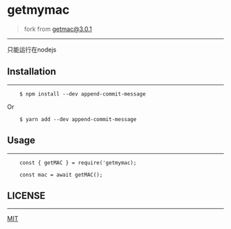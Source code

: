 # getmymac
> fork from [getmac@3.0.1](https://github.com/bevry/getmac/tree/v3.0.1)

-----
只能运行在nodejs

## Installation
----

        $ npm install --dev append-commit-message
Or

        $ yarn add --dev append-commit-message

## Usage
----

        const { getMAC } = require('getmymac);

        const mac = await getMAC();

## LICENSE
----
[MIT](./LICENSE)



